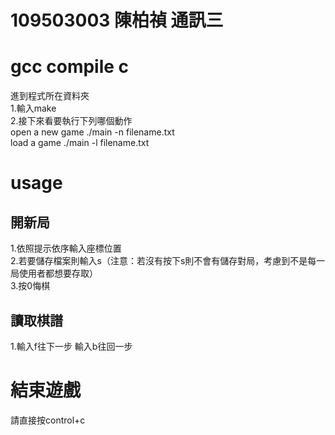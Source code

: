 # 109503003 陳柏禎 通訊三
# gcc compile c 
進到程式所在資料夾  
1.輸入make  
2.接下來看要執行下列哪個動作  
open a new game ./main -n filename.txt  
load a game ./main -l filename.txt
# usage
## 開新局
1.依照提示依序輸入座標位置  
2.若要儲存檔案則輸入s（注意：若沒有按下s則不會有儲存對局，考慮到不是每一局使用者都想要存取）  
3.按0悔棋
## 讀取棋譜
1.輸入f往下一步 輸入b往回一步 

# 結束遊戲
請直接按control+c
